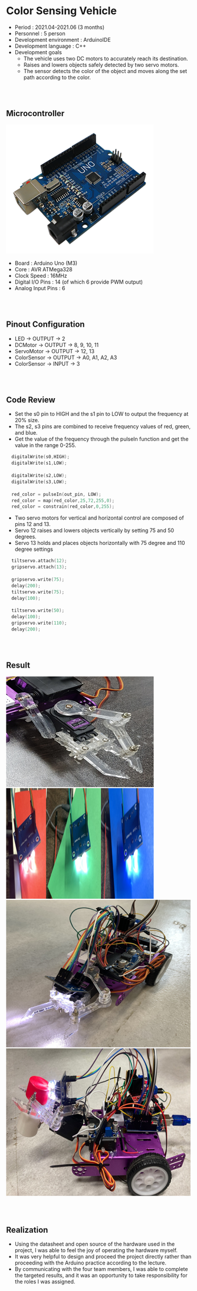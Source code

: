 # Color Sensing Vehicle
* Period : 2021.04-2021.06 (3 months)
* Personnel : 5 person
* Development environment : ArduinoIDE
* Development language : C++
* Development goals  
  * The vehicle uses two DC motors to accurately reach its destination.
  * Raises and lowers objects safely detected by two servo motors.
  * The sensor detects the color of the object and moves along the set path according to the color.

<br/> <br/>

## Microcontroller
<a href="#"><img src="https://github.com/hmh2683/vehicle.project/blob/main/images/mcu.png" width="400px" height="350px"></a> 
* Board : Arduino Uno (M3)
* Core : AVR ATMega328 
* Clock Speed : 16MHz
* Digital I/O Pins : 14 (of which 6 provide PWM output)
* Analog Input Pins : 6

<br/> <br/>

## Pinout Configuration
* LED -> OUTPUT -> 2
* DCMotor -> OUTPUT -> 8, 9, 10, 11
* ServoMotor -> OUTPUT -> 12, 13 
* ColorSensor -> OUTPUT -> A0, A1, A2, A3
* ColorSensor -> INPUT -> 3

<br/> <br/>

## Code Review
* Set the s0 pin to HIGH and the s1 pin to LOW to output the frequency at 20% size.
* The s2, s3 pins are combined to receive frequency values of red, green, and blue.
* Get the value of the frequency through the pulseIn function and get the value in the range 0-255.

```C
  digitalWrite(s0,HIGH);  
  digitalWrite(s1,LOW);
  
  digitalWrite(s2,LOW);               
  digitalWrite(s3,LOW);
  
  red_color = pulseIn(out_pin, LOW);
  red_color = map(red_color,25,72,255,0);  
  red_color = constrain(red_color,0,255);
```

* Two servo motors for vertical and horizontal control are composed of pins 12 and 13.
* Servo 12 raises and lowers objects vertically by setting 75 and 50 degrees.
* Servo 13 holds and places objects horizontally with 75 degree and 110 degree settings

```C
  tiltservo.attach(12);  
  gripservo.attach(13);

  gripservo.write(75); 
  delay(200);
  tiltservo.write(75);
  delay(100);
  
  tiltservo.write(50);  
  delay(100);
  gripservo.write(110); 
  delay(200);
```

<br/> <br/>

## Result
<a href="#"><img src="https://github.com/hmh2683/vehicle.project/blob/main/images/motor.png" width="400px" height="300px"></a>
<a href="#"><img src="https://github.com/hmh2683/vehicle.project/blob/main/images/sensor.png" width="400px" height="300px"></a>
<a href="#"><img src="https://github.com/hmh2683/vehicle.project/blob/main/images/result.png" width="500px" height="400px"></a>
<a href="#"><img src="https://github.com/hmh2683/vehicle.project/blob/main/images/result2.png" width="500px" height="400px"></a>

<br/> <br/>

## Realization
* Using the datasheet and open source of the hardware used in the project, I was able to feel the joy of operating the hardware myself.
* It was very helpful to design and proceed the project directly rather than proceeding with the Arduino practice according to the lecture.
* By communicating with the four team members, I was able to complete the targeted results, and it was an opportunity to take responsibility for the roles I was assigned.
